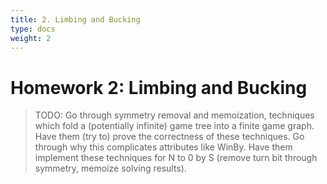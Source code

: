 ```yaml
---
title: 2. Limbing and Bucking
type: docs
weight: 2
---
```


# Homework 2: Limbing and Bucking 

> TODO: Go through symmetry removal and memoization, techniques which fold a (potentially infinite) game tree into a finite game graph. Have them (try to) prove the correctness of these techniques. Go through why this complicates attributes like WinBy. Have them implement these techniques for N to 0 by S (remove turn bit through symmetry, memoize solving results).
